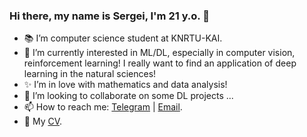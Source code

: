 ### Hi there, my name is Sergei, I'm 21 y.o. 👋
-  :books: I’m computer science student at KNRTU-KAI.
- 🔭 I’m currently interested in ML/DL, especially in computer vision, reinforcement learning! I really want to find an application of deep learning in the natural sciences!
- :sparkles: I’m in love with mathematics and data analysis!
- 👯 I’m looking to collaborate on some DL projects ...
- 📫 How to reach me: [Telegram](https://t.me/Trifonov_S_A) | [Email](mailto:flipinwhite@gmail.com).
- :page_facing_up: My [CV]().

